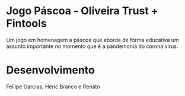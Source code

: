 # Jogo Páscoa - Oliveira Trust + Fintools
Um jogo em homenagem a páscoa que aborda de forma educativa um assunto importante no momento que é a pandemonia do corona vírus.

# Desenvolvimento
Fellipe Garcias, Heric Branco e Renato
